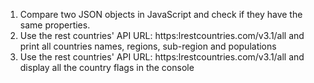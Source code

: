 1. Compare two JSON objects in JavaScript and check if they have the same properties.
2. Use the rest countries' API URL: https:lrestcountries.com/v3.1/all and print all countries names, regions, sub-region and populations
3. Use the rest countries' API URL: https:lrestcountries.com/v3.1/all and display all the country flags in the console
